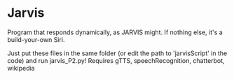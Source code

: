 # Jarvis
Program that responds dynamically, as JARVIS might. If nothing else, it's a build-your-own Siri. 

Just put these files in the same folder (or edit the path to 'jarvisScript' in the code) and run jarvis_P2.py!
Requires gTTS, speechRecognition, chatterbot, wikipedia
